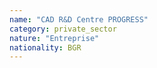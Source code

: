 ```yaml
---
name: "CAD R&D Centre PROGRESS"
category: private_sector
nature: "Entreprise"
nationality: BGR
---
```

    